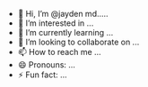 - 👋 Hi, I’m @jayden md.....
- 👀 I’m interested in ...
- 🌱 I’m currently learning ...
- 💞️ I’m looking to collaborate on ...
- 📫 How to reach me ...
- 😄 Pronouns: ...
- ⚡ Fun fact: ...

<!---
Mummychulo/Mummychulo is a ✨ special ✨ repository because its `README.md` (this file) appears on your GitHub profile.
You can click the Preview link to take a look at your changes.
--->
